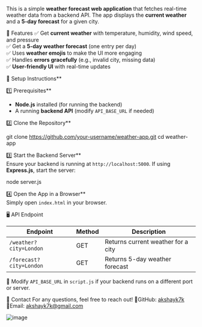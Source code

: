 This is a simple **weather forecast web application** that fetches real-time weather data from a backend API. The app displays the **current weather** and a **5-day forecast** for a given city.  

🌟 Features
✅ Get **current weather** with temperature, humidity, wind speed, and pressure  
✅ Get a **5-day weather forecast** (one entry per day)  
✅ Uses **weather emojis** to make the UI more engaging  
✅ Handles **errors gracefully** (e.g., invalid city, missing data)  
✅ **User-friendly UI** with real-time updates  

📌 Setup Instructions**  

1️⃣ Prerequisites**  
- **Node.js** installed (for running the backend)  
- A running **backend API** (modify `API_BASE_URL` if needed)  

2️⃣ Clone the Repository**  

git clone https://github.com/your-username/weather-app.git
cd weather-app

3️⃣ Start the Backend Server**  
Ensure your backend is running at `http://localhost:5000`. If using **Express.js**, start the server:  

node server.js

4️⃣ Open the App in a Browser**  
Simply open `index.html` in your browser.  


🖥️ API Endpoint

| Endpoint | Method | Description |
|----------|--------|-------------|
| `/weather?city=London` | GET | Returns current weather for a city |
| `/forecast?city=London` | GET | Returns 5-day weather forecast |

🔹 Modify `API_BASE_URL` in `script.js` if your backend runs on a different port or server.

📩 Contact
For any questions, feel free to reach out!
🔗GitHub: [akshayk7k](https://github.com/akshayk7k)  
📧Email: akshayk7k@gmail.com

![image](https://github.com/user-attachments/assets/516fa9b2-9201-4c0d-ba08-1428eb4a1ebc)

